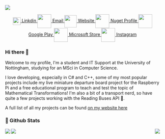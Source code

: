 
<a href="https://jonathanfoot.com/">
  <img align="center" src="https://jonathanfoot.com/assets/images/jonathanfoot.png" />
</a>

<p align="center">
  
  <a href="https://www.linkedin.com/in/jonathan-foot/">
    <img align="center" src="https://jonathanfoot.com/assets/images/linkdinblacklogo.png" width="25" />
    Linkdin
  </a>
  
 <a href="mailto:enquiries@jonathanfoot.com">
    <img align="center" src="https://jonathanfoot.com/assets/images/emailiconblack.png" width="45" />
      Email
  </a>
  
   <a href="https://jonathanfoot.com/">
    <img align="center" src="https://jonathanfoot.com/assets/images/linkicon.png" width="40" />
      Website
  </a>
  
   <a href="https://www.nuget.org/profiles/jfoot">
    <img align="center" src="https://jonathanfoot.com/assets/images/nuget.png" width="45" />
      Nuget Profile
  </a>
  
   <a href="https://play.google.com/store/apps/developer?id=Jonathan+Foot">
    <img align="center" src="https://jonathanfoot.com/assets/images/googlePlay.png" width="45" />
      Google Play 
  </a>
  
  <a href="https://www.microsoft.com/en-gb/search/shop/apps?q=Jonathan+Foot&Price=0">
    <img align="center" src="https://jonathanfoot.com/assets/images/winStoreblack.png" width="45" />
      Microsoft Store
  </a>
  
   <a href="https://www.instagram.com/jonathanfoot14/">
    <img align="center" src="https://jonathanfoot.com/assets/images/instagram.png" width="45" />
      Instagram
  </a>
</p>




### Hi there 👋
Welcome to my profile, I'm a student and IT Support at the University of Nottingham, studying for an MSci in Computer Science. 

I love developing, especially in C# and C++, some of my most popular projects include my live miniature departure board project for the Raspberry Pi and a free educational program to teach and test the topic of Mathematical Transformations! I'm also a bit of a transport nerd, so have quite a few projects working with the Reading Buses API 🚌.

A full list of all my projects can be found [on my website here](https://jonathanfoot.com/Projects.html)







### 📄 Github Stats 

<p align="left">
    <img align="left" src="https://komarev.com/ghpvc/?username=jfoot&color=blue"/>
</p>

<img align="right" src="https://github-readme-stats.vercel.app/api/top-langs/?username=jfoot" />
<img align="left" src="https://github-readme-stats.vercel.app/api?username=jfoot&count_private=true" />




